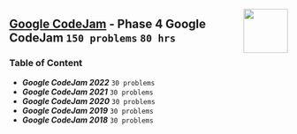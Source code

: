 <picture><img align="right" width="80" src="/logos/googlecodejam.png"></img></picture>

## [Google CodeJam](https://codingcompetitions.withgoogle.com/codejam/) - Phase 4 Google CodeJam `150 problems` `80 hrs`

### Table of Content

- ***Google CodeJam 2022***        `30 problems`
- ***Google CodeJam 2021***        `30 problems`
- ***Google CodeJam 2020***        `30 problems`
- ***Google CodeJam 2019***        `30 problems`
- ***Google CodeJam 2018***        `30 problems`

